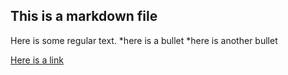 ## This is a markdown file

Here is some regular text.
*here is a bullet
*here is another bullet

[Here is a link](https://www.coursera.org/)